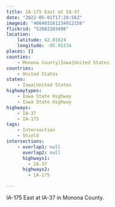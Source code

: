 ```yaml
---
title: IA-175 East at IA-37
date: "2022-05-01T17:28:56Z"
imageid: "406403161234912156"
flickrid: "52082203498"
location:
    latitude: 42.01624
    longitude: -95.95334
places: []
counties:
    - Monona County|Iowa|United States
countries:
    - United States
states:
    - Iowa|United States
highwaytypes:
    - Iowa State Highway
    - Iowa State Highway
highways:
    - IA-37
    - IA-175
tags:
    - Intersection
    - Shield
intersections:
    - overlap1: null
      overlap2: null
      highways1:
        - IA-37
      highways2:
        - IA-175

---
```

IA-175 East at IA-37 in Monona County.